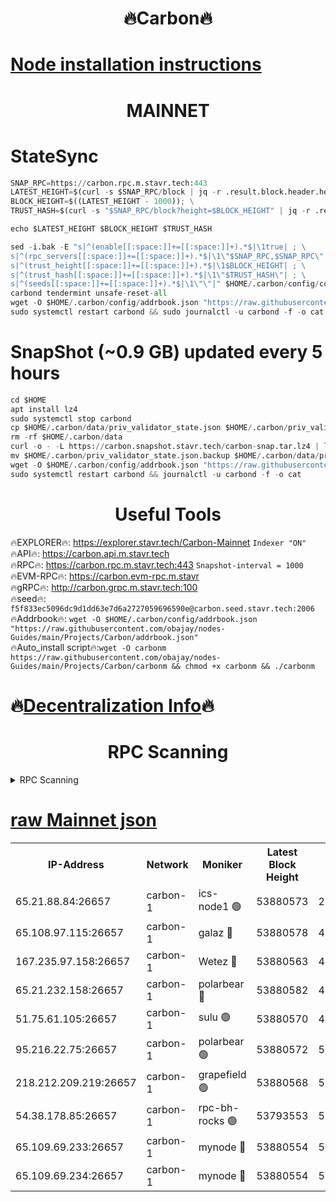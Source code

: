 <h1 align="center"> 🔥Carbon🔥</h1>

[Node installation instructions](https://github.com/obajay/nodes-Guides/tree/main/Projects/Carbon)
=
<h1 align="center"> MAINNET</h1>

# StateSync
```python
SNAP_RPC=https://carbon.rpc.m.stavr.tech:443
LATEST_HEIGHT=$(curl -s $SNAP_RPC/block | jq -r .result.block.header.height); \
BLOCK_HEIGHT=$((LATEST_HEIGHT - 1000)); \
TRUST_HASH=$(curl -s "$SNAP_RPC/block?height=$BLOCK_HEIGHT" | jq -r .result.block_id.hash)

echo $LATEST_HEIGHT $BLOCK_HEIGHT $TRUST_HASH

sed -i.bak -E "s|^(enable[[:space:]]+=[[:space:]]+).*$|\1true| ; \
s|^(rpc_servers[[:space:]]+=[[:space:]]+).*$|\1\"$SNAP_RPC,$SNAP_RPC\"| ; \
s|^(trust_height[[:space:]]+=[[:space:]]+).*$|\1$BLOCK_HEIGHT| ; \
s|^(trust_hash[[:space:]]+=[[:space:]]+).*$|\1\"$TRUST_HASH\"| ; \
s|^(seeds[[:space:]]+=[[:space:]]+).*$|\1\"\"|" $HOME/.carbon/config/config.toml
carbond tendermint unsafe-reset-all
wget -O $HOME/.carbon/config/addrbook.json "https://raw.githubusercontent.com/obajay/nodes-Guides/main/Projects/Carbon/addrbook.json"
sudo systemctl restart carbond && sudo journalctl -u carbond -f -o cat
```
# SnapShot (~0.9 GB) updated every 5 hours
```python
cd $HOME
apt install lz4
sudo systemctl stop carbond
cp $HOME/.carbon/data/priv_validator_state.json $HOME/.carbon/priv_validator_state.json.backup
rm -rf $HOME/.carbon/data
curl -o - -L https://carbon.snapshot.stavr.tech/carbon-snap.tar.lz4 | lz4 -c -d - | tar -x -C $HOME/.carbon --strip-components 2
mv $HOME/.carbon/priv_validator_state.json.backup $HOME/.carbon/data/priv_validator_state.json
wget -O $HOME/.carbon/config/addrbook.json "https://raw.githubusercontent.com/obajay/nodes-Guides/main/Projects/Carbon/addrbook.json"
sudo systemctl restart carbond && journalctl -u carbond -f -o cat
```

 <h1 align="center"> Useful Tools</h1>

🔥EXPLORER🔥:     https://explorer.stavr.tech/Carbon-Mainnet        `Indexer "ON"` \
🔥API🔥:          https://carbon.api.m.stavr.tech \
🔥RPC🔥:          https://carbon.rpc.m.stavr.tech:443              `Snapshot-interval = 1000` \
🔥EVM-RPC🔥:      https://carbon.evm-rpc.m.stavr \
🔥gRPC🔥:         http://carbon.grpc.m.stavr.tech:100 \
🔥seed🔥:      `f5f833ec5096dc9d1dd63e7d6a2727059696590e@carbon.seed.stavr.tech:2006` \
🔥Addrbook🔥:  `wget -O $HOME/.carbon/config/addrbook.json "https://raw.githubusercontent.com/obajay/nodes-Guides/main/Projects/Carbon/addrbook.json"` \
🔥Auto_install script🔥:`wget -O carbonm https://raw.githubusercontent.com/obajay/nodes-Guides/main/Projects/Carbon/carbonm && chmod +x carbonm && ./carbonm`

🔥[Decentralization Info](https://github.com/obajay/StateSync-snapshots/tree/main/Projects/Carbon/Decentralization)🔥
=
<h1 align="center"> RPC Scanning</h1>

<details>
<summary>RPC Scanning</summary>

<h2 align="center"> We scan nodes in real time every 4 hours. And we provide the final result of RPC endpoints.
We cannot influence the operation of these nodes in any way. </h2>


```python
If Voting Power is higher than 0 --> then the Node is a validator of the network and may be subject to attack and be a potential threat to the chain.
```
```python
We marked such validators with a red symbol
```

</details>

[raw Mainnet json](https://rpc-check.carbonm.stavr.tech/carbonm/rpc-carbonm-result.json)
=


<table><tr><th>IP-Address</th><th>Network</th><th>Moniker</th><th>Latest Block Height</th><th>Earliest Block Height</th><th>Catching Up</th><th>Tx Index</th><th>Voting Power</th><th>Scan Time</th></tr><tr><td>65.21.88.84:26657</td><td>carbon-1</td><td>ics-node1 🟢</td><td>53880573</td><td>21164241</td><td>False</td><td>off</td><td>0</td><td>2024-02-19T17:22:45.267091810UTC</td></tr><tr><td>65.108.97.115:26657</td><td>carbon-1</td><td>galaz 🔴</td><td>53880578</td><td>47374001</td><td>False</td><td>on</td><td>11248700640</td><td>2024-02-19T17:22:55.890890715UTC</td></tr><tr><td>167.235.97.158:26657</td><td>carbon-1</td><td>Wetez 🔴</td><td>53880563</td><td>48067570</td><td>False</td><td>on</td><td>1349094605</td><td>2024-02-19T17:22:24.085019042UTC</td></tr><tr><td>65.21.232.158:26657</td><td>carbon-1</td><td>polarbear 🔴</td><td>53880582</td><td>48126001</td><td>False</td><td>on</td><td>10431945748</td><td>2024-02-19T17:23:06.564025153UTC</td></tr><tr><td>51.75.61.105:26657</td><td>carbon-1</td><td>sulu 🟢</td><td>53880570</td><td>48742001</td><td>False</td><td>on</td><td>0</td><td>2024-02-19T17:22:38.348404876UTC</td></tr><tr><td>95.216.22.75:26657</td><td>carbon-1</td><td>polarbear 🟢</td><td>53880572</td><td>52338001</td><td>False</td><td>on</td><td>0</td><td>2024-02-19T17:22:42.822259836UTC</td></tr><tr><td>218.212.209.219:26657</td><td>carbon-1</td><td>grapefield 🟢</td><td>53880568</td><td>52371001</td><td>False</td><td>on</td><td>0</td><td>2024-02-19T17:22:35.899103259UTC</td></tr><tr><td>54.38.178.85:26657</td><td>carbon-1</td><td>rpc-bh-rocks 🟢</td><td>53793553</td><td>53130001</td><td>False</td><td>on</td><td>0</td><td>2024-02-19T17:23:10.943924475UTC</td></tr><tr><td>65.109.69.233:26657</td><td>carbon-1</td><td>mynode 🔴</td><td>53880554</td><td>53160001</td><td>False</td><td>off</td><td>8771707666</td><td>2024-02-19T17:22:05.003114439UTC</td></tr><tr><td>65.109.69.234:26657</td><td>carbon-1</td><td>mynode 🔴</td><td>53880554</td><td>53160001</td><td>False</td><td>off</td><td>12822212543</td><td>2024-02-19T17:22:05.370118750UTC</td></tr></table>
